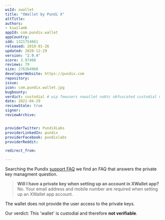 ```yaml
---
wsId: xwallet
title: "XWallet by Pundi X"
altTitle: 
authors:
- kiwilamb
appId: com.pundix.wallet
appCountry: 
idd: 1321754661
released: 2019-01-26
updated: 2020-12-29
version: "2.9.4"
score: 3.97468
reviews: 79
size: 276264960
developerWebsite: https://pundix.com
repository: 
issue: 
icon: com.pundix.wallet.jpg
bugbounty: 
verdict: custodial # wip fewusers nowallet nobtc obfuscated custodial nosource nonverifiable reproducible bounty defunct
date: 2021-04-29
reviewStale: true
signer: 
reviewArchive:


providerTwitter: PundiXLabs
providerLinkedIn: pundix
providerFacebook: pundixlabs
providerReddit: 

redirect_from:

---
```


Searching the Pundix [support FAQ](https://support.pundix.com/) we find an FAQ that answers the private key managment question.

> **Will I have a private key when setting up an account in XWallet app?**<br>
  No. Your email address and mobile number are required when setting up an XWallet app account.

The wallet does not provide the user access to the private keys.

Our verdict: This 'wallet' is custodial and therefore **not verifiable**.

